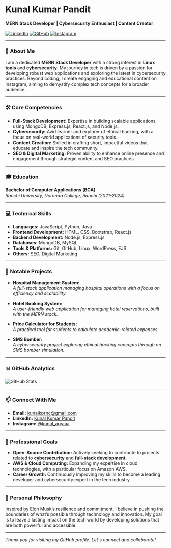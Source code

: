 # Kunal Kumar Pandit

**MERN Stack Developer | Cybersecurity Enthusiast | Content Creator**

[![LinkedIn](https://img.shields.io/badge/LinkedIn-Profile-blue?style=flat&logo=linkedin)](https://www.linkedin.com/in/kunalkumarpandit/)
[![GitHub](https://img.shields.io/badge/GitHub-Follow-black?style=flat&logo=github)](https://github.com/kunaldevelopers/)
[![Instagram](https://img.shields.io/badge/Instagram-Reels-E4405F?style=flat&logo=instagram&logoColor=white)](https://www.instagram.com/kunal_aryaaa)

---

### 👋 About Me

I am a dedicated **MERN Stack Developer** with a strong interest in **Linux tools** and **cybersecurity**. My journey in tech is driven by a passion for developing robust web applications and exploring the latest in cybersecurity practices. Beyond coding, I create engaging and educational content on Instagram, aiming to demystify complex tech concepts for a broader audience.

---

### 🛠️ Core Competencies

- **Full-Stack Development:** Expertise in building scalable applications using MongoDB, Express.js, React.js, and Node.js.
- **Cybersecurity:** Avid learner and explorer of ethical hacking, with a focus on real-world applications of security tools.
- **Content Creation:** Skilled in crafting short, impactful videos that educate and inspire the tech community.
- **SEO & Digital Marketing:** Proven ability to enhance online presence and engagement through strategic content and SEO practices.

---

### 🎓 Education

**Bachelor of Computer Applications (BCA)**  
*Ranchi University, Doranda College, Ranchi (2021-2024)*

---

### 💻 Technical Skills

- **Languages:** JavaScript, Python, Java
- **Frontend Development:** HTML, CSS, Bootstrap, React.js
- **Backend Development:** Node.js, Express.js
- **Databases:** MongoDB, MySQL
- **Tools & Platforms:** Git, GitHub, Linux, WordPress, EJS
- **Others:** SEO, Digital Marketing

---

### 📁 Notable Projects

- **Hospital Management System:**  
  *A full-stack application managing hospital operations with a focus on efficiency and scalability.*
  
- **Hotel Booking System:**  
  *A user-friendly web application for managing hotel reservations, built with the MERN stack.*

- **Price Calculator for Students:**  
  *A practical tool for students to calculate academic-related expenses.*

- **SMS Bomber:**  
  *A cybersecurity project exploring ethical hacking concepts through an SMS bomber simulation.*

---

### 📊 GitHub Analytics

![GitHub Stats](https://github-readme-stats.vercel.app/api?username=kunaldevelopers&show_icons=true&theme=default)

---

### 📫 Connect With Me

- **Email:** kunalkprnc@gmail.com
- **LinkedIn:** [Kunal Kumar Pandit](https://www.linkedin.com/in/kunalkumarpandit/)
- **Instagram:** [@kunal_aryaaa](https://www.instagram.com/kunal_aryaaa)

---

### 🚀 Professional Goals

- **Open-Source Contribution:** Actively seeking to contribute to projects related to **cybersecurity** and **full-stack development**.
- **AWS & Cloud Computing:** Expanding my expertise in cloud technologies, with a particular focus on Amazon AWS.
- **Career Growth:** Continuously improving my skills to become a leading developer and cybersecurity expert in the tech industry.

---

### 🌟 Personal Philosophy

Inspired by Elon Musk’s resilience and commitment, I believe in pushing the boundaries of what’s possible through technology and innovation. My goal is to leave a lasting impact on the tech world by developing solutions that are both powerful and accessible.

---

*Thank you for visiting my GitHub profile. Let's connect and collaborate!*
